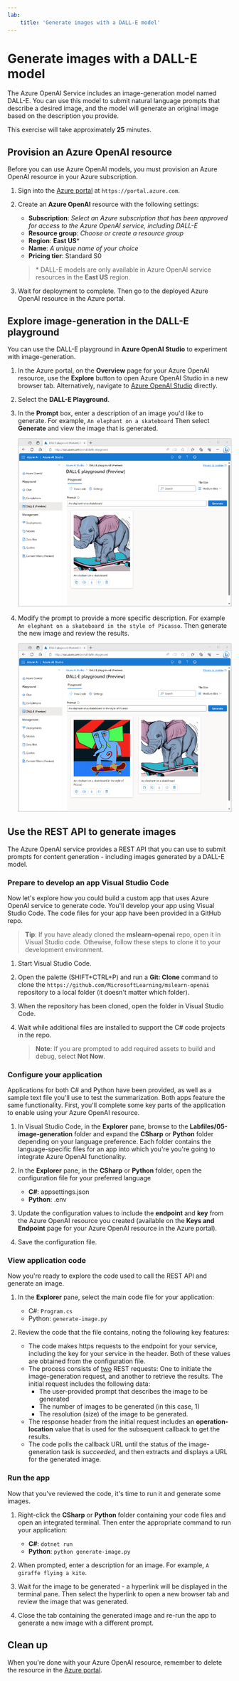 ```yaml
---
lab:
    title: 'Generate images with a DALL-E model'
---
```


# Generate images with a DALL-E model

The Azure OpenAI Service includes an image-generation model named DALL-E. You can use this model to submit natural language prompts that describe a desired image, and the model will generate an original image based on the description you provide.

This exercise will take approximately **25** minutes.

## Provision an Azure OpenAI resource

Before you can use Azure OpenAI models, you must provision an Azure OpenAI resource in your Azure subscription.

1. Sign into the [Azure portal](https://portal.azure.com) at `https://portal.azure.com`.
2. Create an **Azure OpenAI** resource with the following settings:
    - **Subscription**: *Select an Azure subscription that has been approved for access to the Azure OpenAI service, including DALL-E*
    - **Resource group**: *Choose or create a resource group*
    - **Region**: **East US**\*
    - **Name**: *A unique name of your choice*
    - **Pricing tier**: Standard S0

    > \* DALL-E models are only available in Azure OpenAI service resources in the **East US** region.

3. Wait for deployment to complete. Then go to the deployed Azure OpenAI resource in the Azure portal.

## Explore image-generation in the DALL-E playground

You can use the DALL-E playground in **Azure OpenAI Studio** to experiment with image-generation.

1. In the Azure portal, on the **Overview** page for your Azure OpenAI resource, use the **Explore** button to open Azure OpenAI Studio in a new browser tab. Alternatively, navigate to [Azure OpenAI Studio](https://oai.azure.com) directly.
2. Select the **DALL-E Playground**.
3. In the **Prompt** box, enter a description of an image you'd like to generate. For example, `An elephant on a skateboard` Then select **Generate** and view the image that is generated.

    ![The DALL-E Playground in Azure OpenAI Studio with a generated image.](../media/dall-e-playground.png)

4. Modify the prompt to provide a more specific description. For example `An elephant on a skateboard in the style of Picasso`. Then generate the new image and review the results.

    ![The DALL-E Playground in Azure OpenAI Studio with two generated images.](../media/dall-e-playground-new-image.png)

## Use the REST API to generate images

The Azure OpenAI service provides a REST API that you can use to submit prompts for content generation - including images generated by a DALL-E model.

### Prepare to develop an app Visual Studio Code

Now let's explore how you could build a custom app that uses Azure OpenAI service to generate code. You'll develop your app using Visual Studio Code. The code files for your app have been provided in a GitHub repo.

> **Tip**: If you have aleady cloned the **mslearn-openai** repo, open it in Visual Studio code. Othewise, follow these steps to clone it to your development environment.

1. Start Visual Studio Code.
2. Open the palette (SHIFT+CTRL+P) and run a **Git: Clone** command to clone the `https://github.com/MicrosoftLearning/mslearn-openai` repository to a local folder (it doesn't matter which folder).
3. When the repository has been cloned, open the folder in Visual Studio Code.
4. Wait while additional files are installed to support the C# code projects in the repo.

    > **Note**: If you are prompted to add required assets to build and debug, select **Not Now**.

### Configure your application

Applications for both C# and Python have been provided, as well as a sample text file you'll use to test the summarization. Both apps feature the same functionality. First, you'll complete some key parts of the application to enable using your Azure OpenAI resource.

1. In Visual Studio Code, in the **Explorer** pane, browse to the **Labfiles/05-image-generation** folder and expand the **CSharp** or **Python** folder depending on your language preference. Each folder contains the language-specific files for an app into which you're you're going to integrate Azure OpenAI functionality.
2. In the **Explorer** pane, in the **CSharp** or **Python** folder, open the configuration file for your preferred language

    - **C#**: appsettings.json
    - **Python**: .env
    
3. Update the configuration values to include the **endpoint** and **key** from the Azure OpenAI resource you created (available on the **Keys and Endpoint** page for your Azure OpenAI resource in the Azure portal).
4. Save the configuration file.

### View application code

Now you're ready to explore the code used to call the REST API and generate an image.

1. In the **Explorer** pane, select the main code file for your application:

    - C#: `Program.cs`
    - Python: `generate-image.py`

2. Review the code that the file contains, noting the following key features:
    - The code makes https requests to the endpoint for your service, including the key for your service in the header. Both of these values are obtained from the configuration file.
    - The process consists of <u>two</u> REST requests: One to initiate the image-generation request, and another to retrieve the results.
    The initial request includes the following data:
        - The user-provided prompt that describes the image to be generated
        - The number of images to be generated (in this case, 1)
        - The resolution (size) of the image to be generated.
    - The response header from the initial request includes an **operation-location** value that is used for the subsequent callback to get the results.
    - The code polls the callback URL until the status of the image-generation task is *succeeded*, and then extracts and displays a URL for the generated image.

### Run the app

Now that you've reviewed the code, it's time to run it and generate some images.

1. Right-click the **CSharp** or **Python** folder containing your code files and open an integrated terminal. Then enter the appropriate command to run your application:

    - **C#**: `dotnet run`
    - **Python**: `python generate-image.py`

2. When prompted, enter a description for an image. For example, `A giraffe flying a kite`.

3. Wait for the image to be generated - a hyperlink will be displayed in the terminal pane. Then select the hyperlink to open a new browser tab and review the image that was generated.

4. Close the tab containing the generated image and re-run the app to generate a new image with a different prompt.

## Clean up

When you're done with your Azure OpenAI resource, remember to delete the resource in the [Azure portal](https://portal.azure.com).

